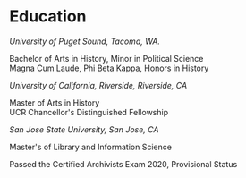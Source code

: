 # **Education**

*University of Puget Sound, Tacoma, WA.*  
  
Bachelor of Arts in History, Minor in Political Science  
Magna Cum Laude, Phi Beta Kappa, Honors in History

*University of California, Riverside, Riverside, CA*  

Master of Arts in History  
UCR Chancellor's Distinguished Fellowship

*San Jose State University, San Jose, CA*  

Master's of Library and Information Science  

Passed the Certified Archivists Exam 2020, Provisional Status
